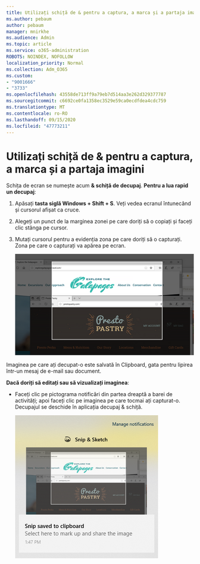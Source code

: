 ```yaml
---
title: Utilizați schiță de & pentru a captura, a marca și a partaja imagini
ms.author: pebaum
author: pebaum
manager: mnirkhe
ms.audience: Admin
ms.topic: article
ms.service: o365-administration
ROBOTS: NOINDEX, NOFOLLOW
localization_priority: Normal
ms.collection: Adm_O365
ms.custom:
- "9001666"
- "3733"
ms.openlocfilehash: 43558de713ff9a79eb7d514aa3e262d329377787
ms.sourcegitcommit: c6692ce0fa1358ec3529e59ca0ecdfdea4cdc759
ms.translationtype: MT
ms.contentlocale: ro-RO
ms.lasthandoff: 09/15/2020
ms.locfileid: "47773211"
---
```

# <a name="use-snip--sketch-to-capture-mark-up-and-share-images"></a>Utilizați schiță de & pentru a captura, a marca și a partaja imagini

Schița de ecran se numește acum **& schiță de decupaj**. **Pentru a lua rapid un decupaj**:

1. Apăsați **tasta siglă Windows + Shift + S**. Veți vedea ecranul întunecând și cursorul afișat ca cruce. 

2. Alegeți un punct de la marginea zonei pe care doriți să o copiați și faceți clic stânga pe cursor. 

3. Mutați cursorul pentru a evidenția zona pe care doriți să o capturați. Zona pe care o capturați va apărea pe ecran.

   ![imagine cu selecția evidențiată](media/snipone.png)

Imaginea pe care ați decupat-o este salvată în Clipboard, gata pentru lipirea într-un mesaj de e-mail sau document. 

**Dacă doriți să editați sau să vizualizați imaginea**: 

- Faceți clic pe pictograma notificări din partea dreaptă a barei de activități; apoi faceți clic pe imaginea pe care tocmai ați capturat-o. Decupajul se deschide în aplicația decupaj & schiță.

   ![imagine a afișării imaginilor în aplicația de decupare](media/sniptwo.png)
